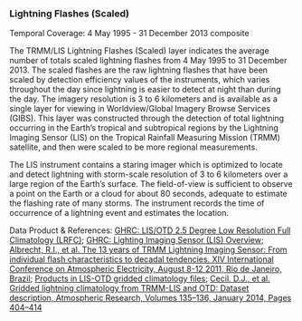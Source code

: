 ### Lightning Flashes (Scaled)
Temporal Coverage: 4 May 1995 - 31 December 2013 composite

The TRMM/LIS Lightning Flashes (Scaled) layer indicates the average number of totals scaled lightning flashes from 4 May 1995 to 31 December 2013. The scaled flashes are the raw lightning flashes that have been scaled by detection efficiency values of the instruments, which varies throughout the day since lightning is easier to detect at night than during the day. The imagery resolution is 3 to 6 kilometers and is available as a single layer for viewing in Worldview/Global Imagery Browse Services (GIBS). This layer was constructed through the detection of total lightning occurring in the Earth’s tropical and subtropical regions by the Lightning Imaging Sensor (LIS) on the Tropical Rainfall Measuring Mission (TRMM) satellite, and then were scaled to be more regional measurements.

The LIS instrument contains a staring imager which is optimized to locate and detect lightning with storm-scale resolution of 3 to 6 kilometers over a large region of the Earth’s surface. The field-of-view is sufficient to observe a point on the Earth or a cloud for about 80 seconds, adequate to estimate the flashing rate of many storms. The instrument records the time of occurrence of a lightning event and estimates the location.

Data Product & References: [GHRC: LIS/OTD 2.5 Degree Low Resolution Full Climatology (LRFC)](http://dx.doi.org/10.5067/LIS/LIS-OTD/DATA308);
[GHRC: Lighting Imaging Sensor (LIS) Overview](https://lightning.nsstc.nasa.gov/lis/overview_lis_instrument.html);
[Albrecht, R.I., et al. The 13 years of TRMM Lightning Imaging Sensor: From individual flash characteristics to decadal tendencies. XIV International Conference on Atmospheric Electricity, August 8-12 2011, Rio de Janeiro, Brazil](https://ntrs.nasa.gov/archive/nasa/casi.ntrs.nasa.gov/20110015779.pdf);
[Products in LIS-OTD gridded climatology files](https://ghrc.nsstc.nasa.gov/pub/doc/lis_climatology/LISOTD_Climo_prod_table.doc);
[Cecil, D.J., et al. Gridded lightning climatology from TRMM-LIS and OTD: Dataset description, Atmospheric Research, Volumes 135–136, January 2014, Pages 404–414](http://dx.doi.org/10.1016/j.atmosres.2012.06.028)
